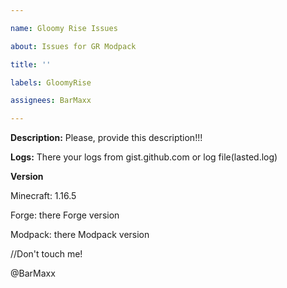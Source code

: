 ```yaml
---

name: Gloomy Rise Issues

about: Issues for GR Modpack

title: ''

labels: GloomyRise

assignees: BarMaxx

---
```


**Description:** Please, provide this description!!!

**Logs:** There your logs from gist.github.com or log file(lasted.log)

**Version**

Minecraft: 1.16.5

Forge: there Forge version

Modpack: there Modpack version

//Don't touch me!

@BarMaxx
